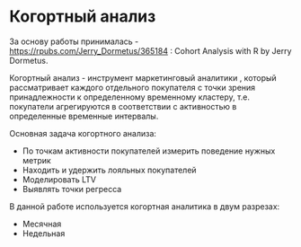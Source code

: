 # Когортный анализ
За основу работы принималась - https://rpubs.com/Jerry_Dormetus/365184 : Cohort Analysis with R by Jerry Dormetus.

Когортный анализ - инструмент маркетинговый аналитики , который рассматривает каждого отдельного покупателя с точки зрения принадлежности к определенному  временному кластеру, т.е. покупатели агрегируются в соответствии с активностью в определенные временные интервалы.

Основная задача когортного анализа:
  - По точкам активности покупателей измерить поведение  нужных метрик
  - Находить и удержить лояльных покупателей
  - Моделировать LTV 
  - Выявлять точки регресса 
  
В данной работе используется когортная аналитика в двум разрезах:
  - Месячная
  - Недельная
